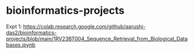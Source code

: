 # bioinformatics-projects
Expt 1: https://colab.research.google.com/github/aarushi-das2/bioinformatics-projects/blob/main/1RV23BT004_Sequence_Retrieval_from_Biological_Databases.ipynb
